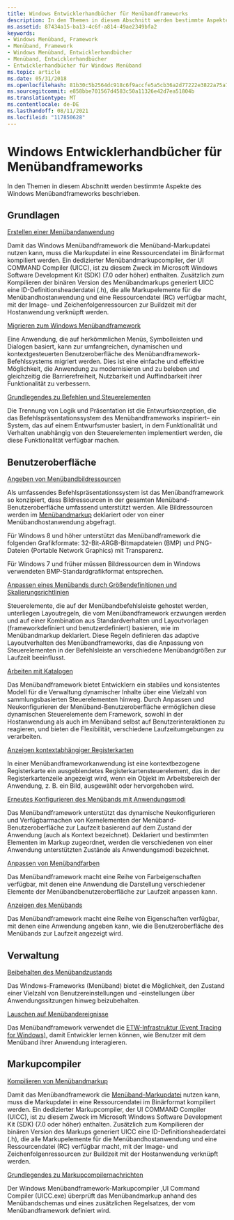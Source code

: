 ```yaml
---
title: Windows Entwicklerhandbücher für Menübandframeworks
description: In den Themen in diesem Abschnitt werden bestimmte Aspekte des Windows Menübandframeworks beschrieben.
ms.assetid: 87434a15-ba13-4c6f-a814-49ae2349bfa2
keywords:
- Windows Menüband, Framework
- Menüband, Framework
- Windows Menüband, Entwicklerhandbücher
- Menüband, Entwicklerhandbücher
- Entwicklerhandbücher für Windows Menüband
ms.topic: article
ms.date: 05/31/2018
ms.openlocfilehash: 81b30c5b2564dc918c6f9accfe5a5cb36a2d77222e3822a75a76332b1d3234cf
ms.sourcegitcommit: e858bbe701567d4583c50a11326e42d7ea51804b
ms.translationtype: MT
ms.contentlocale: de-DE
ms.lasthandoff: 08/11/2021
ms.locfileid: "117850628"
---
```

# <a name="windows-ribbon-framework-developer-guides"></a>Windows Entwicklerhandbücher für Menübandframeworks

In den Themen in diesem Abschnitt werden bestimmte Aspekte des Windows Menübandframeworks beschrieben.

## <a name="basics"></a>Grundlagen

[Erstellen einer Menübandanwendung](windowsribbon-stepbystep.md)

Damit das Windows Menübandframework die Menüband-Markupdatei nutzen kann, muss die Markupdatei in eine Ressourcendatei im Binärformat kompiliert werden. Ein dedizierter Menübandmarkupcompiler, der UI COMMAND Compiler (UICC), ist zu diesem Zweck im Microsoft Windows Software Development Kit (SDK) (7.0 oder höher) enthalten. Zusätzlich zum Kompilieren der binären Version des Menübandmarkups generiert UICC eine ID-Definitionsheaderdatei (.h), die alle Markupelemente für die Menübandhostanwendung und eine Ressourcendatei (RC) verfügbar macht, mit der Image- und Zeichenfolgenressourcen zur Buildzeit mit der Hostanwendung verknüpft werden.

[Migrieren zum Windows Menübandframework](ribbon-migration.md)

Eine Anwendung, die auf herkömmlichen Menüs, Symbolleisten und Dialogen basiert, kann zur umfangreichen, dynamischen und kontextgesteuerten Benutzeroberfläche des Menübandframework-Befehlssystems migriert werden. Dies ist eine einfache und effektive Möglichkeit, die Anwendung zu modernisieren und zu beleben und gleichzeitig die Barrierefreiheit, Nutzbarkeit und Auffindbarkeit ihrer Funktionalität zu verbessern.

[Grundlegendes zu Befehlen und Steuerelementen](windowsribbon-commandscontrols.md)

Die Trennung von Logik und Präsentation ist die Entwurfskonzeption, die das Befehlspräsentationssystem des Menübandframeworks inspiriert– ein System, das auf einem Entwurfsmuster basiert, in dem Funktionalität und Verhalten unabhängig von den Steuerelementen implementiert werden, die diese Funktionalität verfügbar machen.

## <a name="user-interface"></a>Benutzeroberfläche

[Angeben von Menübandbildressourcen](windowsribbon-imageformats.md)

Als umfassendes Befehlspräsentationssystem ist das Menübandframework so konzipiert, dass Bildressourcen in der gesamten Menüband-Benutzeroberfläche umfassend unterstützt werden. Alle Bildressourcen werden im [Menübandmarkup](windowsribbon-schema.md) deklariert oder von einer Menübandhostanwendung abgefragt.

Für Windows 8 und höher unterstützt das Menübandframework die folgenden Grafikformate: 32-Bit-ARGB-Bitmapdateien (BMP) und PNG-Dateien (Portable Network Graphics) mit Transparenz.

Für Windows 7 und früher müssen Bildressourcen dem in Windows verwendeten BMP-Standardgrafikformat entsprechen.

[Anpassen eines Menübands durch Größendefinitionen und Skalierungsrichtlinien](windowsribbon-templates.md)

Steuerelemente, die auf der Menübandbefehlsleiste gehostet werden, unterliegen Layoutregeln, die vom Menübandframework erzwungen werden und auf einer Kombination aus Standardverhalten und Layoutvorlagen (frameworkdefiniert und benutzerdefiniert) basieren, wie im Menübandmarkup deklariert. Diese Regeln definieren das adaptive Layoutverhalten des Menübandframeworks, das die Anpassung von Steuerelementen in der Befehlsleiste an verschiedene Menübandgrößen zur Laufzeit beeinflusst.

[Arbeiten mit Katalogen](ribbon-controls-galleries.md)

Das Menübandframework bietet Entwicklern ein stabiles und konsistentes Modell für die Verwaltung dynamischer Inhalte über eine Vielzahl von sammlungsbasierten Steuerelementen hinweg. Durch Anpassen und Neukonfigurieren der Menüband-Benutzeroberfläche ermöglichen diese dynamischen Steuerelemente dem Framework, sowohl in der Hostanwendung als auch im Menüband selbst auf Benutzerinteraktionen zu reagieren, und bieten die Flexibilität, verschiedene Laufzeitumgebungen zu verarbeiten.

[Anzeigen kontextabhängiger Registerkarten](ribbon-contextualtabs.md)

In einer Menübandframeworkanwendung ist eine [](windowsribbon-controls-tab.md) kontextbezogene Registerkarte ein ausgeblendetes Registerkartensteuerelement, das in der Registerkartenzeile angezeigt wird, wenn ein Objekt im Arbeitsbereich der Anwendung, z. B. ein Bild, ausgewählt oder hervorgehoben wird.

[Erneutes Konfigurieren des Menübands mit Anwendungsmodi](ribbon-applicationmodes.md)

Das Menübandframework unterstützt das dynamische Neukonfigurieren und Verfügbarmachen von Kernelementen der Menüband-Benutzeroberfläche zur Laufzeit basierend auf dem Zustand der Anwendung (auch als Kontext bezeichnet). Deklariert und bestimmten Elementen im Markup zugeordnet, werden die verschiedenen von einer Anwendung unterstützten Zustände als Anwendungsmodi bezeichnet.

[Anpassen von Menübandfarben](ribbon-color.md)

Das Menübandframework macht eine Reihe von Farbeigenschaften verfügbar, mit denen eine Anwendung die Darstellung verschiedener Elemente der Menübandbenutzeroberfläche zur Laufzeit anpassen kann.

[Anzeigen des Menübands](ribbon-visibility.md)

Das Menübandframework macht eine Reihe von Eigenschaften verfügbar, mit denen eine Anwendung angeben kann, wie die Benutzeroberfläche des Menübands zur Laufzeit angezeigt wird.

## <a name="management"></a>Verwaltung

[Beibehalten des Menübandzustands](ribbon-statepersistence.md)

Das Windows-Frameworks (Menüband) bietet die Möglichkeit, den Zustand einer Vielzahl von Benutzereinstellungen und -einstellungen über Anwendungssitzungen hinweg beizubehalten.

[Lauschen auf Menübandereignisse](listening-for-ribbon-events.md)

Das Menübandframework verwendet die [ETW-Infrastruktur (Event Tracing for Windows),](../etw/event-tracing-portal.md) damit Entwickler lernen können, wie Benutzer mit dem Menüband ihrer Anwendung interagieren.

## <a name="markup-compiler"></a>Markupcompiler

[Kompilieren von Menübandmarkup](windowsribbon-intentcl.md)

Damit das Menübandframework die [Menüband-Markupdatei](windowsribbon-schema.md) nutzen kann, muss die Markupdatei in eine Ressourcendatei im Binärformat kompiliert werden. Ein dedizierter Markupcompiler, der UI COMMAND Compiler (UICC), ist zu diesem Zweck im Microsoft Windows Software Development Kit (SDK) (7.0 oder höher) enthalten. Zusätzlich zum Kompilieren der binären Version des Markups generiert UICC eine ID-Definitionsheaderdatei (.h), die alle Markupelemente für die Menübandhostanwendung und eine Ressourcendatei (RC) verfügbar macht, mit der Image- und Zeichenfolgenressourcen zur Buildzeit mit der Hostanwendung verknüpft werden.

[Grundlegendes zu Markupcompilernachrichten](windowsribbon-compilationerrors.md)

Der Windows Menübandframework-Markupcompiler ,UI Command Compiler (UICC.exe) überprüft das Menübandmarkup anhand des Menübandschemas und eines zusätzlichen Regelsatzes, der vom Menübandframework definiert wird.

 

 